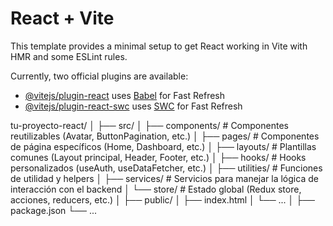 # React + Vite

This template provides a minimal setup to get React working in Vite with HMR and some ESLint rules.

Currently, two official plugins are available:

- [@vitejs/plugin-react](https://github.com/vitejs/vite-plugin-react/blob/main/packages/plugin-react/README.md) uses [Babel](https://babeljs.io/) for Fast Refresh
- [@vitejs/plugin-react-swc](https://github.com/vitejs/vite-plugin-react-swc) uses [SWC](https://swc.rs/) for Fast Refresh


tu-proyecto-react/
│
├── src/
│   ├── components/       # Componentes reutilizables (Avatar, ButtonPagination, etc.)
│   ├── pages/            # Componentes de página específicos (Home, Dashboard, etc.)
│   ├── layouts/          # Plantillas comunes (Layout principal, Header, Footer, etc.)
│   ├── hooks/            # Hooks personalizados (useAuth, useDataFetcher, etc.)
│   ├── utilities/        # Funciones de utilidad y helpers
│   ├── services/         # Servicios para manejar la lógica de interacción con el backend
│   └── store/            # Estado global (Redux store, acciones, reducers, etc.)
│
├── public/
│   ├── index.html
│   └── ...
│
├── package.json
└── ...
